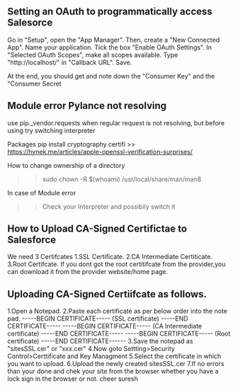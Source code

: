 ## Setting an OAuth to programmatically access Salesorce

Go in "Setup", open the "App Manager".
Then, create a "New Connected App". Name your application. Tick the box "Enable OAuth Settings". 
In "Selected OAuth Scopes", make all scopes available. Type "http://localhost/" in "Callback URL". Save.

At the end, you should get and note down the "Consumer Key" and the "Consumer Secret

## Module error Pylance not resolving
use pip._vendor.requests  when regular request is not resolving, but before using try switching interpreter

Packages 
  pip install cryptography
  certifi >> https://hynek.me/articles/apple-openssl-verification-surprises/
  
How to change ownership of a directory
 >> sudo chown -R $(whoami) /usr/local/share/man/man8

In case of Module error 
  >> Check your Interpreter and possibily switch it


## How to Upload CA-Signed Certifictae to Salesforce

We need 3 Certifcates
1.SSL Certificate.
2.CA Intermediate Certiticate.
3.Root Certifcate.
If you dont got the root certitifcate from the provider,you can download it from the provider website/home page.

## Uploading CA-Signed Certiifcate as follows.
1.Open a Notepad.
2.Paste each certificate as per below order into the note pad.
-----BEGIN CERTIFICATE----- 
(SSL certificate) 
-----END CERTIFICATE-----
-----BEGIN CERTIFICATE----- 
(CA Intermediate certificate) 
-----END CERTIFICATE-----
-----BEGIN CERTIFICATE----- 
(Root certificate) 
-----END CERTIFICATE------
3.Save the notepad as "sitesSSL.cer" or "xxx.cer"
4.Now goto Settting>Security Control>Certtificate and Key Managment
5.Select the certificate in which you want to upload.
6.Upload the newly created sitesSSL.cer
7.If no errors than your done and chek your site from the browser whether you have a lock sign in the browser or not.
cheer
suresh